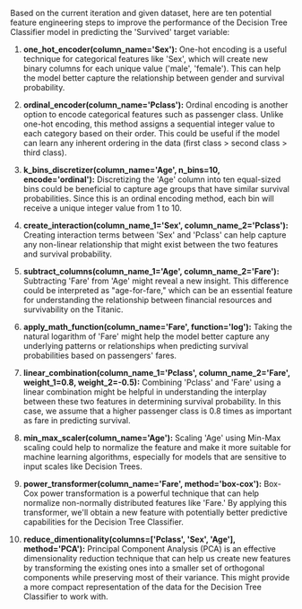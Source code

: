  Based on the current iteration and given dataset, here are ten potential feature engineering steps to improve the performance of the Decision Tree Classifier model in predicting the 'Survived' target variable:

1. **one\_hot\_encoder(column_name='Sex'):** One-hot encoding is a useful technique for categorical features like 'Sex', which will create new binary columns for each unique value ('male', 'female'). This can help the model better capture the relationship between gender and survival probability.

2. **ordinal\_encoder(column_name='Pclass'):** Ordinal encoding is another option to encode categorical features such as passenger class. Unlike one-hot encoding, this method assigns a sequential integer value to each category based on their order. This could be useful if the model can learn any inherent ordering in the data (first class > second class > third class).

3. **k_bins_discretizer(column_name='Age', n_bins=10, encode='ordinal'):** Discretizing the 'Age' column into ten equal-sized bins could be beneficial to capture age groups that have similar survival probabilities. Since this is an ordinal encoding method, each bin will receive a unique integer value from 1 to 10.

4. **create_interaction(column_name_1='Sex', column_name_2='Pclass'):** Creating interaction terms between 'Sex' and 'Pclass' can help capture any non-linear relationship that might exist between the two features and survival probability.

5. **subtract_columns(column_name_1='Age', column_name_2='Fare'):** Subtracting 'Fare' from 'Age' might reveal a new insight. This difference could be interpreted as "age-for-fare," which can be an essential feature for understanding the relationship between financial resources and survivability on the Titanic.

6. **apply_math_function(column_name='Fare', function='log'):** Taking the natural logarithm of 'Fare' might help the model better capture any underlying patterns or relationships when predicting survival probabilities based on passengers' fares.

7. **linear_combination(column_name_1='Pclass', column_name_2='Fare', weight_1=0.8, weight_2=-0.5):** Combining 'Pclass' and 'Fare' using a linear combination might be helpful in understanding the interplay between these two features in determining survival probability. In this case, we assume that a higher passenger class is 0.8 times as important as fare in predicting survival.

8. **min_max_scaler(column_name='Age'):** Scaling 'Age' using Min-Max scaling could help to normalize the feature and make it more suitable for machine learning algorithms, especially for models that are sensitive to input scales like Decision Trees.

9. **power_transformer(column_name='Fare', method='box-cox'):** Box-Cox power transformation is a powerful technique that can help normalize non-normally distributed features like 'Fare.' By applying this transformer, we'll obtain a new feature with potentially better predictive capabilities for the Decision Tree Classifier.

10. **reduce_dimentionality(columns=['Pclass', 'Sex', 'Age'], method='PCA'):** Principal Component Analysis (PCA) is an effective dimensionality reduction technique that can help us create new features by transforming the existing ones into a smaller set of orthogonal components while preserving most of their variance. This might provide a more compact representation of the data for the Decision Tree Classifier to work with.